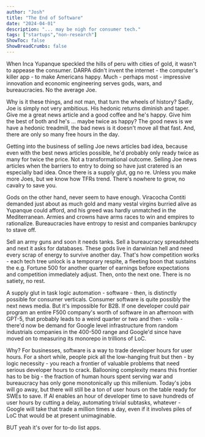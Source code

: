 ```yaml
---
author: "Josh"
title: "The End of Software"
date: "2024-04-01"
description: "... may be nigh for consumer tech."
tags: ["startups","non-research"]
ShowToc: false
ShowBreadCrumbs: false
---
```


When Inca Yupanque speckled the hills of peru with cities of gold, it wasn't to appease the consumer. DARPA didn't invent the internet - the computer's killer app - to make Americans happy. Much - perhaps most - impressive innovation and economic engineering serves gods, wars, and bureaucracies. No the average Joe. 

Why is it these things, and not man, that turn the wheels of history? Sadly, Joe is simply not very ambitious. His hedonic returns diminish and taper. Give me a great news article and a good coffee and he's happy. Give him the best of both and he's ... maybe twice as happy? The good news is we have a hedonic treadmill, the bad news is it doesn't move all that fast. And, there are only so many free hours in the day. 

Getting into the business of selling Joe news articles bad idea, because even with the best news articles possible, he'd probably only ready twice as many for twice the price. Not a transformational outcome. Selling Joe news articles when the barriers to entry to doing so have just cratered is an especially bad idea. Once there is a supply glut, gg no re. Unless you make more Joes, but we know how TFRs trend. There's nowhere to grow, no cavalry to save you.

Gods on the other hand, never seem to have enough. Viracocha Contiti demanded just about as much gold and many vestal virgins burried alive as Yupanque could afford, and his greed was hardly unmatched in the Mediterranean. Armies and crowns have arms races to win and empires to rationalize. Bureaucracies have entropy to resist and companies bankrupcy to stave off.

Sell an army guns and soon it needs tanks. Sell a bureaucracy spreadsheets and next it asks for databases. These gods live in darwinian hell and need every scrap of energy to survive another day. That's how competition works - each tech tree unlock is a temporary respite, a fleeting boon that sustains the e.g. Fortune 500 for another quarter of earnings before expectations and competition immediately adjust. Then, onto the next one. There is no satiety, no rest.

A supply glut in task logic automation - software - then, is distinctly possible for consumer verticals. Consumer software is quite possibly the next news media. But it's impossible for B2B. If one developer could pair program an entire F500 company's worth of software in an afternoon with GPT-5, that probably leads to a weird quarter or two and then - voila - there'd now be demand for Google level infrastructure from random industrials companies in the 400-500 range and Google'd since have moved on to measuring its monorepo in trillions of LoC. 

Why? For businesses, software is a way to trade developer hours for user hours. For a short while, people pick all the low-hanging fruit but then - by logic necessity - you reach a frontier of valuable problems that need serious developer hours to crack. Ballooning complexity means this frontier has to be big - the fraction of human hours spent serving war and bureaucracy has only gone monotonically up this millenium. Today's jobs will go away, but there will still be a ton of user hours on the table ready for SWEs to save. If AI enables an hour of developer time to save hundreds of user hours by cutting a delay, automating trivial subtasks, whatever - Google will take that trade a million times a day, even if it involves piles of LoC that would be at present unimaginable.

BUT yeah it's over for to-do list apps.
